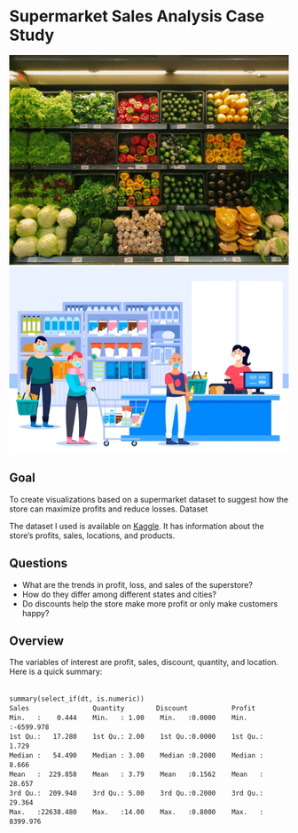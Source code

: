 # Supermarket Sales Analysis Case Study

![supermarket_sales01.png](assets/images/supermarket_sales01.png)
![supermarket_sales02.png](assets/images/supermarket_sales02.png)

## Goal

To create visualizations based on a supermarket dataset to suggest how the store can maximize profits and reduce losses.
Dataset 

The dataset I used is available on <a href="https://www.kaggle.com/datasets/bravehart101/sample-supermarket-dataset">Kaggle</a>. It has information about the store’s profits, sales, locations, and products. 

## Questions

<ul>
    <li>What are the trends in profit, loss, and sales of the superstore?</li>
    <li>How do they differ among different states and cities?</li>
    <li>Do discounts help the store make more profit or only make customers happy?</li>
</ul>

## Overview

The variables of interest are profit, sales, discount, quantity, and location. Here is a quick summary:

<code>
summary(select_if(dt, is.numeric))   
Sales                Quantity        Discount           Profit           
Min.   :    0.444    Min.   : 1.00    Min.   :0.0000    Min.   :-6599.978    
1st Qu.:   17.280    1st Qu.: 2.00    1st Qu.:0.0000    1st Qu.:    1.729    
Median :   54.490    Median : 3.00    Median :0.2000    Median :    8.666    
Mean   :  229.858    Mean   : 3.79    Mean   :0.1562    Mean   :   28.657    
3rd Qu.:  209.940    3rd Qu.: 5.00    3rd Qu.:0.2000    3rd Qu.:   29.364    
Max.   :22638.480    Max.   :14.00    Max.   :0.8000    Max.   : 8399.976 </code>
